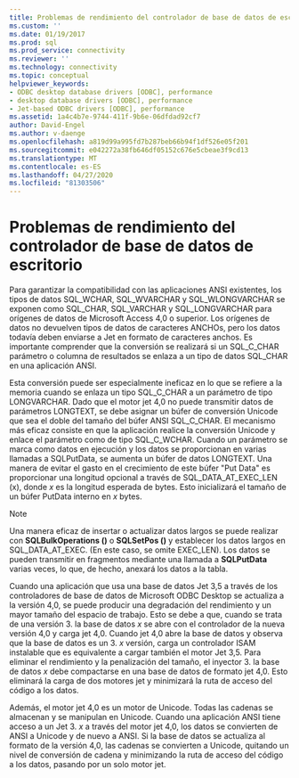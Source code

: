 ```yaml
---
title: Problemas de rendimiento del controlador de base de datos de escritorio | Microsoft Docs
ms.custom: ''
ms.date: 01/19/2017
ms.prod: sql
ms.prod_service: connectivity
ms.reviewer: ''
ms.technology: connectivity
ms.topic: conceptual
helpviewer_keywords:
- ODBC desktop database drivers [ODBC], performance
- desktop database drivers [ODBC], performance
- Jet-based ODBC drivers [ODBC], performance
ms.assetid: 1a4c4b7e-9744-411f-9b6e-06dfdad92cf7
author: David-Engel
ms.author: v-daenge
ms.openlocfilehash: a819d99a995fd7b287beb66b94f1df526e05f201
ms.sourcegitcommit: e042272a38fb646df05152c676e5cbeae3f9cd13
ms.translationtype: MT
ms.contentlocale: es-ES
ms.lasthandoff: 04/27/2020
ms.locfileid: "81303506"
---
```

# <a name="desktop-database-driver-performance-issues"></a>Problemas de rendimiento del controlador de base de datos de escritorio
Para garantizar la compatibilidad con las aplicaciones ANSI existentes, los tipos de datos SQL_WCHAR, SQL_WVARCHAR y SQL_WLONGVARCHAR se exponen como SQL_CHAR, SQL_VARCHAR y SQL_LONGVARCHAR para orígenes de datos de Microsoft Access 4,0 o superior. Los orígenes de datos no devuelven tipos de datos de caracteres ANCHOs, pero los datos todavía deben enviarse a Jet en formato de caracteres anchos. Es importante comprender que la conversión se realizará si un SQL_C_CHAR parámetro o columna de resultados se enlaza a un tipo de datos SQL_CHAR en una aplicación ANSI.  
  
 Esta conversión puede ser especialmente ineficaz en lo que se refiere a la memoria cuando se enlaza un tipo SQL_C_CHAR a un parámetro de tipo LONGVARCHAR. Dado que el motor jet 4,0 no puede transmitir datos de parámetros LONGTEXT, se debe asignar un búfer de conversión Unicode que sea el doble del tamaño del búfer ANSI SQL_C_CHAR. El mecanismo más eficaz consiste en que la aplicación realice la conversión Unicode y enlace el parámetro como de tipo SQL_C_WCHAR. Cuando un parámetro se marca como datos en ejecución y los datos se proporcionan en varias llamadas a SQLPutData, se aumenta un búfer de datos LONGTEXT. Una manera de evitar el gasto en el crecimiento de este búfer "Put Data" es proporcionar una longitud opcional a través de SQL_DATA_AT_EXEC_LEN (x), donde *x* es la longitud esperada de bytes. Esto inicializará el tamaño de un búfer PutData interno en *x* bytes.  
  
> [!NOTE]  
>  Una manera eficaz de insertar o actualizar datos largos se puede realizar con **SQLBulkOperations ()** o **SQLSetPos ()** y establecer los datos largos en SQL_DATA_AT_EXEC. (En este caso, se omite EXEC_LEN). Los datos se pueden transmitir en fragmentos mediante una llamada a **SQLPutData** varias veces, lo que, de hecho, anexará los datos a la tabla.  
  
 Cuando una aplicación que usa una base de datos Jet 3,5 a través de los controladores de base de datos de Microsoft ODBC Desktop se actualiza a la versión 4,0, se puede producir una degradación del rendimiento y un mayor tamaño del espacio de trabajo. Esto se debe a que, cuando se trata de una versión 3. la base de datos *x* se abre con el controlador de la nueva versión 4,0 y carga jet 4,0. Cuando jet 4,0 abre la base de datos y observa que la base de datos es un 3. *x* versión, carga un controlador ISAM instalable que es equivalente a cargar también el motor Jet 3,5. Para eliminar el rendimiento y la penalización del tamaño, el inyector 3. la base de datos *x* debe compactarse en una base de datos de formato jet 4,0. Esto eliminará la carga de dos motores jet y minimizará la ruta de acceso del código a los datos.  
  
 Además, el motor jet 4,0 es un motor de Unicode. Todas las cadenas se almacenan y se manipulan en Unicode. Cuando una aplicación ANSI tiene acceso a un Jet 3. *x* a través del motor jet 4,0, los datos se convierten de ANSI a Unicode y de nuevo a ANSI. Si la base de datos se actualiza al formato de la versión 4,0, las cadenas se convierten a Unicode, quitando un nivel de conversión de cadena y minimizando la ruta de acceso del código a los datos, pasando por un solo motor jet.
